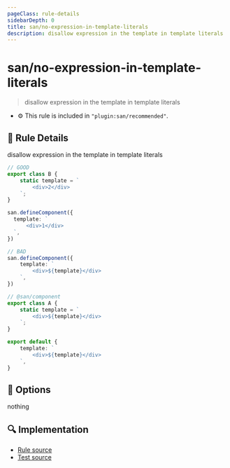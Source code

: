 ```yaml
---
pageClass: rule-details
sidebarDepth: 0
title: san/no-expression-in-template-literals
description: disallow expression in the template in template literals
---
```

# san/no-expression-in-template-literals
> disallow expression in the template in template literals

- :gear: This rule is included in `"plugin:san/recommended"`.

## :book: Rule Details

disallow expression in the template in template literals

```typescript
// GOOD
export class B {
    static template = `
        <div>2</div>
    `;
}

san.defineComponent({
  template: `
      <div>1</div>
  `,
})

// BAD
san.defineComponent({
    template: `
        <div>${template}</div>
    `,
})

// @san/component
export class A {
    static template = `
        <div>${template}</div>
    `;
}

export default {
    template: `
        <div>${template}</div>
    `,
}
```

## :wrench: Options
nothing

## :mag: Implementation

- [Rule source](https://github.com/ecomfe/eslint-plugin-san/blob/master/lib/rules/no-expression-in-template-literals.js)
- [Test source](https://github.com/ecomfe/eslint-plugin-san/blob/master/tests/lib/rules/no-expression-in-template-literals.js)
